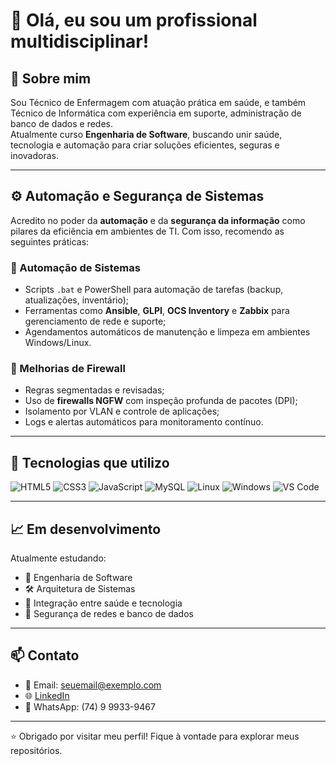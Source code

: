 # 👋 Olá, eu sou um profissional multidisciplinar!

## 🧩 Sobre mim

Sou Técnico de Enfermagem com atuação prática em saúde, e também Técnico de Informática com experiência em suporte, administração de banco de dados e redes.  
Atualmente curso **Engenharia de Software**, buscando unir saúde, tecnologia e automação para criar soluções eficientes, seguras e inovadoras.

---

## ⚙️ Automação e Segurança de Sistemas

Acredito no poder da **automação** e da **segurança da informação** como pilares da eficiência em ambientes de TI. Com isso, recomendo as seguintes práticas:

### 🔧 Automação de Sistemas
- Scripts `.bat` e PowerShell para automação de tarefas (backup, atualizações, inventário);
- Ferramentas como **Ansible**, **GLPI**, **OCS Inventory** e **Zabbix** para gerenciamento de rede e suporte;
- Agendamentos automáticos de manutenção e limpeza em ambientes Windows/Linux.

### 🔐 Melhorias de Firewall
- Regras segmentadas e revisadas;
- Uso de **firewalls NGFW** com inspeção profunda de pacotes (DPI);
- Isolamento por VLAN e controle de aplicações;
- Logs e alertas automáticos para monitoramento contínuo.

---

## 🚀 Tecnologias que utilizo
![HTML5](https://img.shields.io/badge/-HTML5-E34F26?style=flat&logo=html5&logoColor=white)
![CSS3](https://img.shields.io/badge/-CSS3-1572B6?style=flat&logo=css3)
![JavaScript](https://img.shields.io/badge/-JavaScript-F7DF1E?style=flat&logo=javascript&logoColor=black)
![MySQL](https://img.shields.io/badge/-MySQL-4479A1?style=flat&logo=mysql&logoColor=white)
![Linux](https://img.shields.io/badge/-Linux-FCC624?style=flat&logo=linux&logoColor=black)
![Windows](https://img.shields.io/badge/-Windows-0078D6?style=flat&logo=windows&logoColor=white)
![VS Code](https://img.shields.io/badge/-VSCode-007ACC?style=flat&logo=visual-studio-code)

---

## 📈 Em desenvolvimento
Atualmente estudando:
- 🧠 Engenharia de Software
- 🛠️ Arquitetura de Sistemas
- 🔄 Integração entre saúde e tecnologia
- 🔐 Segurança de redes e banco de dados

---

## 📫 Contato
- 📧 Email: seuemail@exemplo.com
- 🌐 [LinkedIn](https://linkedin.com/in/seuusuario)
- 💬 WhatsApp: (74) 9 9933-9467

---

⭐ Obrigado por visitar meu perfil! Fique à vontade para explorar meus repositórios.
